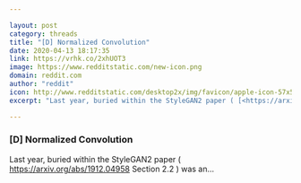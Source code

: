 ```yaml
---

layout: post
category: threads
title: "[D] Normalized Convolution"
date: 2020-04-13 18:17:35
link: https://vrhk.co/2xhUOT3
image: https://www.redditstatic.com/new-icon.png
domain: reddit.com
author: "reddit"
icon: http://www.redditstatic.com/desktop2x/img/favicon/apple-icon-57x57.png
excerpt: "Last year, buried within the StyleGAN2 paper ( [<https://arxiv.org/abs/1912.04958>](<https://arxiv.org/abs/1912.04958>) Section 2.2 ) was an..."

---
```


### [D] Normalized Convolution

Last year, buried within the StyleGAN2 paper ( [<https://arxiv.org/abs/1912.04958>](<https://arxiv.org/abs/1912.04958>) Section 2.2 ) was an...
